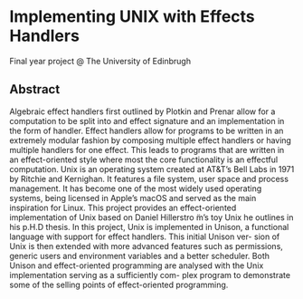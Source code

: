 # Implementing UNIX with Effects Handlers

Final year project @ The University of Edinbrugh

## Abstract

Algebraic effect handlers first outlined by Plotkin and Prenar allow for a computation to be split into and effect signature and an implementation in the form of handler. Effect handlers allow for programs to be written in an extremely modular fashion by composing multiple effect handlers or having multiple handlers for one effect. This leads to programs that are written in an effect-oriented style where most the core functionality is an effectful computation.
Unix is an operating system created at AT&T’s Bell Labs in 1971 by Ritchie and Kernighan. It features a file system, user space and process management. It has become one of the most widely used operating systems, being licensed in Apple’s macOS and served as the main inspiration for Linux.
This project provides an effect-oriented implementation of Unix based on Daniel Hillerstro ̈m’s toy Unix he outlines in his p.H.D thesis. In this project, Unix is implemented in Unison, a functional language with support for effect handlers. This initial Unison ver- sion of Unix is then extended with more advanced features such as permissions, generic users and environment variables and a better scheduler. Both Unison and effect-oriented programming are analysed with the Unix implementation serving as a sufficiently com- plex program to demonstrate some of the selling points of effect-oriented programming.

